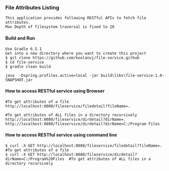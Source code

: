 ### File Attributes Listing
    This application provides following RESTful APIs to fetch file attributes.
    Max Depth of filesystem traversal is fixed to 20

#### Build and Run
```shell
Use Gradle 6.5.1
Get into a new directory where you want to create this project
$ git clone https://github.com/koolanuj/file-service.github
$ cd file-service
$ gradle clean build

java  -Dspring.profiles.active=local -jar build\libs\file-service-1.0-SNAPSHOT.jar 
```

#### How to access RESTful service using Browser
```shell
#To get attributes of a file
http://localhost:8080/fileservice/filedetail?fileName=.

#To get attributes of ALL files in a directory recursively
http://localhost:8080/fileservice/dirdetail?dirName=.
http://localhost:8080/fileservice/dirdetail?dirName=C:/Program Files
```

#### How to access RESTful service using command line
```shell
$ curl -X GET http://localhost:8080/fileservice/filedetail?fileName=.  #To get attributes of a file
$ curl -X GET http://localhost:8080/fileservice/dirdetail?dirName=C:/Program%20Files  #To get attributes of ALL files in a directory recursively
```